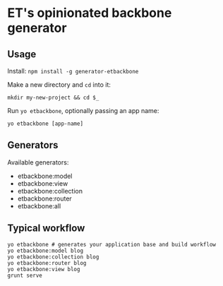 # ET's opinionated backbone generator

## Usage

Install: `npm install -g generator-etbackbone`

Make a new directory and `cd` into it:
```
mkdir my-new-project && cd $_
```

Run `yo etbackbone`, optionally passing an app name:
```
yo etbackbone [app-name]
```

## Generators

Available generators:

- etbackbone:model
- etbackbone:view
- etbackbone:collection
- etbackbone:router
- etbackbone:all

## Typical workflow

```
yo etbackbone # generates your application base and build workflow
yo etbackbone:model blog
yo etbackbone:collection blog
yo etbackbone:router blog
yo etbackbone:view blog
grunt serve
```
